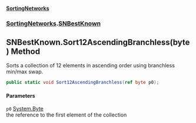 #### [SortingNetworks](./index.md 'index')
### [SortingNetworks](./SortingNetworks.md 'SortingNetworks').[SNBestKnown](./SortingNetworks-SNBestKnown.md 'SortingNetworks.SNBestKnown')
## SNBestKnown.Sort12AscendingBranchless(byte) Method
Sorts a collection of 12 elements in ascending order using branchless min/max swap.  
```csharp
public static void Sort12AscendingBranchless(ref byte p0);
```
#### Parameters
<a name='SortingNetworks-SNBestKnown-Sort12AscendingBranchless(byte)-p0'></a>
`p0` [System.Byte](https://docs.microsoft.com/en-us/dotnet/api/System.Byte 'System.Byte')  
the reference to the first element of the collection  
  
